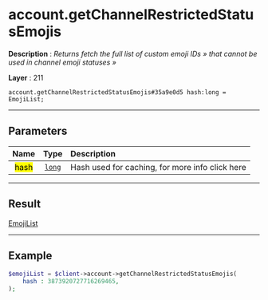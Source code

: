 # account.getChannelRestrictedStatusEmojis

**Description** : *Returns fetch the full list of custom emoji IDs » that cannot be used in channel emoji statuses »*

**Layer** : 211

```tl
account.getChannelRestrictedStatusEmojis#35a9e0d5 hash:long = EmojiList;
```

---

## Parameters

| Name | Type | Description |
| :---: | :---: | :--- |
| <mark>hash</mark> | [`long`](type/long) | Hash used for caching, for more info click here |

---

## Result

[EmojiList](type/EmojiList)

---

## Example

```php
$emojiList = $client->account->getChannelRestrictedStatusEmojis(
	hash : 3873920727716269465,
);
```